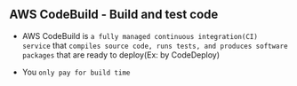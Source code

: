 ## AWS CodeBuild - Build and test code

- AWS CodeBuild is `a fully managed continuous integration(CI) service` that `compiles source code, runs tests, and produces software packages` that are ready to deploy(Ex: by CodeDeploy)

- You `only pay for build time`

